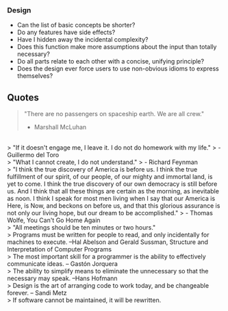 ### Design

- Can the list of basic concepts be shorter?
- Do any features have side effects?
- Have I hidden away the incidental complexity?
- Does this function make more assumptions about the input than totally necessary?
- Do all parts relate to each other with a concise, unifying principle?
- Does the design ever force users to use non-obvious idioms to express themselves?


## Quotes

> "There are no passengers on spaceship earth. We are all crew."
> - Marshall McLuhan

<br>
> "If it doesn't engage me, I leave it. I do not do homework with my life."
> - Guillermo del Toro

<br>
> "What I cannot create, I do not understand."
> - Richard Feynman

<br>
> "I think the true discovery of America is before us. I think the true fulfillment of our spirit, of our people, of our mighty and immortal land, is yet to come. I think the true discovery of our own democracy is still before us. And I think that all these things are certain as the morning, as inevitable as noon. I think I speak for most men living when I say that our America is Here, is Now, and beckons on before us, and that this glorious assurance is not only our living hope, but our dream to be accomplished."
> - Thomas Wolfe, You Can't Go Home Again

<br>
> "All meetings should be ten minutes or two hours."

<br>
> Programs must be written for people to read, and only incidentally for machines to execute. –Hal Abelson and Gerald Sussman, Structure and Interpretation of Computer Programs

<br>
> The most important skill for a programmer is the ability to effectively communicate ideas. – Gastón Jorquera

<br>
> The ability to simplify means to eliminate the unnecessary so that the necessary may speak. –Hans Hofmann

<br>
> Design is the art of arranging code to work today, and be changeable forever. – Sandi Metz

<br>
> If software cannot be maintained, it will be rewritten.







